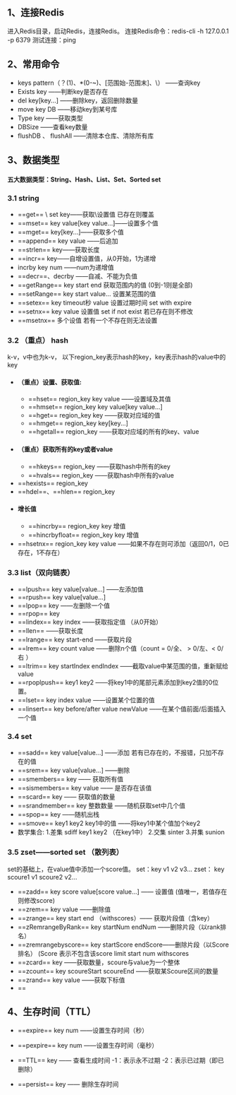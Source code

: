 ## 1、连接Redis
进入Redis目录，启动Redis，连接Redis。
连接Redis命令：redis-cli -h 127.0.0.1 -p 6379
测试连接：ping
## 2、常用命令
- keys pattern（？(1)、*(0-~)、[范围始-范围末]、\）
——查询key
- Exists key
——判断key是否存在
- del key[key...]
——删除key，返回删除数量
- move key DB
——移动key到某号库
- Type key
——获取类型
- DBSize
——查看key数量
- flushDB 、 flushAll
——清除本仓库、清除所有库 


## 3、数据类型
#### 五大数据类型：String、Hash、List、Set、Sorted set
### 3.1 string
- ==get== \ set key——获取\设置值
  已存在则覆盖
- ==mset== key value[key value...]——设置多个值
- ==mget== key[key...]——获取多个值 
- ==append== key value ——后追加
- ==strlen== key——获取长度
- ==incr== key——自增设置值，从0开始，1为递增
- incrby key num ——num为递增值
- ==decr==、decrby ——自减、不能为负值
- ==getRange== key start end 获取范围内的值 (0到-1则是全部)
- ==setRange== key start value... 设置某范围的值
- ==setex== key timeout秒 value 设置过期时间 set with expire
- ==setnx== key value 设置值 set if not exist
  若已存在则不修改
- ==msetnx== 多个设值
  若有一个不存在则无法设置

### 3.2 （重点） hash 
k-v，v中也为k-v， 
以下region_key表示hash的key，key表示hash的value中的key
- #### （重点）设置、获取值:
	- ==hset== region_key key value ——设置域及其值
	- ==hmset== region_key key value[key value...]
	- ==hget== region_key key ——获取对应域的值
	- ==hmget== region_key key[key...]
	- ==hgetall== region_key ——获取对应域的所有的key、value
- #### （重点）获取所有的key或者value
	- ==hkeys== region_key ——获取hash中所有的key
	- ==hvals== region_key ——获取hash中所有的value
- ==hexists== region_key 
- ==hdel==、==hlen== region_key
- #### 增长值
	- ==hincrby== region_key key 增值 
	- ==hincrbyfloat== region_key key 增值 
- ==hsetnx== region_key key value ——如果不存在则可添加（返回0/1，0已存在，1不存在）

### 3.3 list（双向链表）
- ==lpush== key value[value...] ——左添加值
- ==rpush== key value[value...]
- ==lpop== key ——左删除一个值
- ==rpop== key
- ==lindex== key index ——获取指定值 （从0开始）
- ==llen== ——获取长度
- ==lrange== key start-end ——获取片段
- ==lrem== key count value ——删除n个值（count = 0/全、 > 0/左、< 0/右 ）
- ==ltrim== key startIndex endIndex ——截取value中某范围的值，重新赋给value 
- ==rpoplpush== key1 key2 ——将key1中的尾部元素添加到key2值的0位置。 
- ==lset== key index value ——设置某个位置的值
- ==linsert== key before/after value newValue ——在某个值前面/后面插入一个值 

### 3.4 set 
- ==sadd== key value[value...] ——添加
  若有已存在的，不报错，只加不存在的值
- ==srem== key value[value...] ——删除
- ==smembers== key —— 获取所有值
- ==sismembers== key value —— 是否存在该值
- ==scard== key —— 获取值的数量 
- ==srandmember== key 整数数量 ——随机获取set中几个值
- ==spop== key ——随机出栈
- ==smove== key1 key2 key1中的值 ——将key1中某个值加个key2
- 数学集合:
1.差集 sdiff key1 key2 （在key1中）
2.交集 sinter
3.并集 sunion

### 3.5 zset——sorted set （散列表）
set的基础上，在value值中添加一个score值。
set：key v1 v2 v3...
zset： key scoure1 v1 scoure2 v2... 
- ==zadd== key score value[score value...] —— 设置值
(值唯一，若值存在则修改score)
- ==zrem== key value ——删除值
- ==zrange== key start end （withscores）—— 获取片段值（含key）
- ==zRemrangeByRank== key startNum endNum ——删除片段（以rank排名）
- ==zremrangebyscore== key startScore endScore——删除片段（以Score排名）
  (Score 表示不包含该score
  limit start num 
  withscores
- ==zcard== key ——获取数量，scoure与value为一个整体
- ==zcount== key scoureStart scoureEnd ——获取某Scoure区间的数量
- ==zrand== key value ——获取下标值
- ==
## 4、生存时间（TTL）
- ==expire== key num ——设置生存时间（秒）
- ==pexpire== key num ——设置生存时间（毫秒） 
- ==TTL== key —— 查看生成时间
  -1：表示永不过期
-2：表示已过期（即已删除）

- ==persist== key —— 删除生存时间
